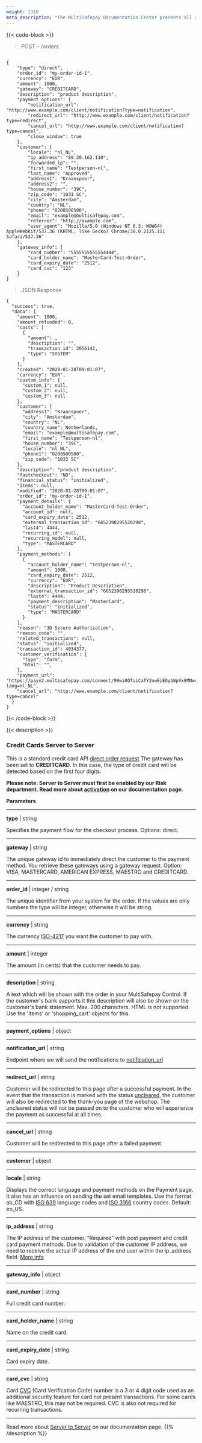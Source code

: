 ```yaml
---
weight: 1310
meta_description: "The MultiSafepay Documentation Center presents all relevant information about our Plugins and API. You can also find support pages for payment methods, tools and general questions as well as the contact details of our Support and Integration Teams."
---
```

{{< code-block >}}
> POST - /orders

```shell

{
    "type": "direct",
    "order_id": "my-order-id-1",
    "currency": "EUR",
    "amount": 1000,
    "gateway": "CREDITCARD",
    "description": "product description",
    "payment_options": {
        "notification_url": "http://www.example.com/client/notification?type=notification",
        "redirect_url": "http://www.example.com/client/notification?type=redirect",
        "cancel_url": "http://www.example.com/client/notification?type=cancel",
        "close_window": true
    },
    "customer": {
        "locale": "nl_NL",
        "ip_address": "89.20.162.110",
        "forwarded_ip": "",
        "first_name": "Testperson-nl",
        "last_name": "Approved",
        "address1": "Kraanspoor",
        "address2": "",
        "house_number": "39C",
        "zip_code": "1033 SC",
        "city": "Amsterdam",
        "country": "NL",
        "phone": "0208500500",
        "email": "example@multisafepay.com",
        "referrer": "http://example.com",
        "user_agent": "Mozilla/5.0 (Windows NT 6.3; WOW64) AppleWebKit/537.36 (KHTML, like Gecko) Chrome/38.0.2125.111 Safari/537.36"
    },
    "gateway_info": {
        "card_number": "5555555555554444",
        "card_holder_name": "MasterCard-Test-Order",
        "card_expiry_date": "2512",
        "card_cvc": "123"
    }
}
```

> JSON Response

```shell
{
  "success": true,
  "data": {
    "amount": 1000,
    "amount_refunded": 0,
    "costs": [
      {
        "amount": ,
        "description": "",
        "transaction_id": 2056142,
        "type": "SYSTEM"
      }
    ],
    "created": "2020-01-28T09:01:07",
    "currency": "EUR",
    "custom_info": {
      "custom_1": null,
      "custom_2": null,
      "custom_3": null
    },
    "customer": {
      "address1": "Kraanspoor",
      "city": "Amsterdam",
      "country": "NL",
      "country_name": Netherlands,
      "email": "example@multisafepay.com",
      "first_name": "Testperson-nl",
      "house_number": "39C",
      "locale": "nl_NL",
      "phone1": "0208500500",
      "zip_code": "1033 SC"
    },
    "description": "product description",
    "fastcheckout": "NO",
    "financial_status": "initialized",
    "items": null,
    "modified": "2020-01-28T09:01:07",
    "order_id": "my-order-id-1",
    "payment_details": {
      "account_holder_name": "MasterCard-Test-Order",
      "account_id": null,
      "card_expiry_date": 2512,
      "external_transaction_id": "6652390295520298",
      "last4": 4444,
      "recurring_id": null,
      "recurring_model": null,
      "type": "MASTERCARD"
    },
    "payment_methods": [
      {
        "account_holder_name": "Testperson-nl",
        "amount": 1000,
        "card_expiry_date": 2512,
        "currency": "EUR",
        "description": "Product Description",
        "external_transaction_id": "6652390295520298",
        "last4": 4444,
        "payment_description": "MasterCard",
        "status": "initialized",
        "type": "MASTERCARD"
      }
    ],
    "reason": "3D Secure Authorization",
    "reason_code": "",
    "related_transactions": null,
    "status": "initialized",
    "transaction_id": 4034377,
    "customer_verification": {
      "type": "form",
      "html": "",
    },
    "payment_url": "https://payv2.multisafepay.com/connect/99wi0OTuiCaTY2nwEiEOybWpVx8MNwrJ75c/?lang=nl_NL",
    "cancel_url": "http://www.example.com/client/notification?type=cancel"
  }
}
```

{{< /code-block >}}

{{< description >}}

### Credit Cards Server to Server

This is a standard credit card API [direct order request](https://docs.multisafepay.com/api/#creates-a-direct-order) The gateway has been set to __CREDITCARD__. In this case, the type of credit card will be detected based on the first four digits.

__Please note: Server to Server must first be enabled by our Risk department. Read more about [activation](https://docs.multisafepay.com/tools/server2server/activate-server-to-server) on our documentation page.__ 

**Parameters**

----------------
__type__ | string

Specifies the payment flow for the checkout process. Options: direct.  

----------------
__gateway__ | string

The unique gateway id to immediately direct the customer to the payment method. You retrieve these gateways using a gateway request. Option: VISA, MASTERCARD, AMERICAN EXPRESS, MAESTRO and CREDITCARD.

----------------
__order_id__ | integer / string

The unique identifier from your system for the order. If the values are only numbers the type will be integer, otherwise it will be string.

----------------
__currency__ | string

The currency [ISO-4217](https://www.iso.org/iso-4217-currency-codes.html) you want the customer to pay with. 

----------------
__amount__ | integer

The amount (in cents) that the customer needs to pay.

----------------
__description__ | string

A text which will be shown with the order in your MultiSafepay Control. If the customer's bank supports it this description will also be shown on the customer's bank statement. Max. 200 characters. HTML is not supported. Use the 'items' or 'shopping_cart' objects for this.

----------------
__payment_options__ | object

----------------
__notification_url__ | string

Endpoint where we will send the notifications to [notification_url](/faq/api/how-does-the-notification-url-work)

----------------
__redirect_url__ | string

Customer will be redirected to this page after a successful payment. In the event that the transaction is marked with the status [uncleared](/faq/general/glossary/#uncleared), the customer will also be redirected to the thank-you page of the webshop. The uncleared status will not be passed on to the customer who will experience the payment as successful at all times.

----------------
__cancel_url__ | string

Customer will be redirected to this page after a failed payment.

----------------
__customer__ | object

----------------
__locale__ | string

Displays the correct language and payment methods on the Payment page. It also has an influence on sending the set email templates. Use the format ab_CD with [ISO 639](https://www.iso.org/iso-639-language-codes.html) language codes and [ISO 3166](https://www.iso.org/iso-3166-country-codes.html) country codes. Default: en_US.

----------------
__ip_address__ | string

The IP address of the customer. “Required” with post payment and credit card payment methods. Due to validation of the customer IP address, we need to receive the actual IP address of the end user within the ip_address field.  [More info](/faq/api/ip_address)

----------------
__gateway_info__ | object

----------------
__card_number__ | string

Full credit card number.

----------------
__card_holder_name__ | string

Name on the credit card.

----------------
__card_expiry_date__ | string

Card expiry date.

----------------
__card_cvc__ | string

Card [CVC](/faq/general/glossary/#cvc) (Card Verification Code) number is a 3 or 4 digit code used as an additional security feature for card not present transactions. For some cards like MAESTRO, this may not be required. CVC is also not required for recurring transactions.

----------------

Read more about [Server to Server](/tools/server2server) on our documentation page.
{{% /description %}}